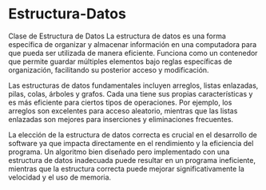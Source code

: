 # Estructura-Datos
Clase de Estructura de Datos
La estructura de datos es una forma específica de organizar y almacenar información en una computadora para que pueda ser utilizada de manera eficiente. Funciona como un contenedor que permite guardar múltiples elementos bajo reglas específicas de organización, facilitando su posterior acceso y modificación.

Las estructuras de datos fundamentales incluyen arreglos, listas enlazadas, pilas, colas, árboles y grafos. Cada una tiene sus propias características y es más eficiente para ciertos tipos de operaciones. Por ejemplo, los arreglos son excelentes para acceso aleatorio, mientras que las listas enlazadas son mejores para inserciones y eliminaciones frecuentes.

La elección de la estructura de datos correcta es crucial en el desarrollo de software ya que impacta directamente en el rendimiento y la eficiencia del programa. Un algoritmo bien diseñado pero implementado con una estructura de datos inadecuada puede resultar en un programa ineficiente, mientras que la estructura correcta puede mejorar significativamente la velocidad y el uso de memoria.
